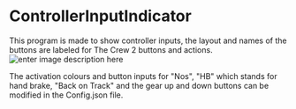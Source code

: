 # ControllerInputIndicator

This program is made to show controller inputs, the layout and names of the buttons are labeled for The Crew 2 buttons and actions.
![enter image description here](https://media.discordapp.net/attachments/438354175668256768/691765242111459358/vDEUJMYavy.gif)

The activation colours and button inputs for "Nos", "HB" which stands for hand brake, "Back on Track" and the gear up and down buttons can be modified in the Config.json file.
